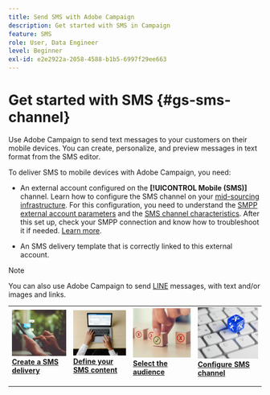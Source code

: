 ```yaml
---
title: Send SMS with Adobe Campaign
description: Get started with SMS in Campaign
feature: SMS
role: User, Data Engineer
level: Beginner
exl-id: e2e2922a-2058-4588-b1b5-6997f29ee663
---
```

# Get started with SMS {#gs-sms-channel}

Use Adobe Campaign to send text messages to your customers on their mobile devices. You can create, personalize, and preview messages in text format from the SMS editor.

To deliver SMS to mobile devices with Adobe Campaign, you need:

* An external account configured on the **[!UICONTROL Mobile (SMS)]** channel. Learn how to configure the SMS channel on your [mid-sourcing infrastructure](sms-mid-sourcing.md). For this configuration, you need to understand the [SMPP external account parameters](smpp-external-account.md) and the [SMS channel characteristics](sms-channel.md).
    After this set up, check your SMPP connection and know how to troubleshoot it if needed. [Learn more](smpp-connection.md).

* An SMS delivery template that is correctly linked to this external account.


>[!NOTE]
>
>You can also use Adobe Campaign to send [LINE](../../send/line.md) messages, with text and/or images and links.


<table style="table-layout:fixed"><tr style="border: 0;">
<td>
<a href="create-sms.md">
<img alt="Create SMS" src="../../assets/do-not-localize/sms-sending.jpg">
</a>
<div><a href="create-sms.md"><strong>Create a SMS delivery</strong>
</div>
<p>
</td>
<td>
<a href="sms-content.md">
<img alt="SMS content" src="../../assets/do-not-localize/sms-create.jpeg">
</a>
<div>
<a href="sms-content.md"><strong>Define your SMS content</strong></a>
</div>
<p></td>
<td>
<a href="sms-audience.md">
<img alt="SMS audience" src="../../assets/do-not-localize/sms-opt-out.jpg">
</a>
<div>
<a href="sms-audience.md"><strong>Select the audience</strong></a>
</div>
<p>
</td>
<td>
<a href="smpp-external-account.md">
<img alt="SMS configuration" src="../../assets/do-not-localize/sms-config.jpg">
</a>
<div>
<a href="smpp-external-account.md"><strong>Configure SMS channel</strong></a>
</div>
<p>
</td>
</tr></table>
